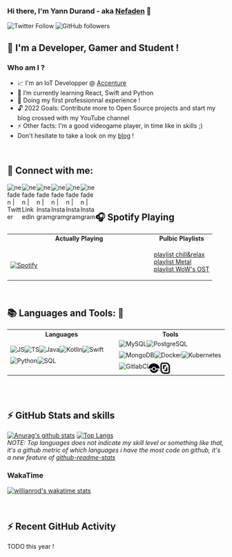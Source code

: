 ### Hi there, I'm Yann Durand - aka [Nefaden][website] 👋

![Twitter Follow](https://img.shields.io/twitter/follow/YannDurand11?color=blue&logo=twitter&style=for-the-badge)
![GitHub followers](https://img.shields.io/github/followers/nefaden?color=blue&logo=github&style=for-the-badge)

## :sparkler: I'm a Developer, Gamer and Student !
### Who am I ? 
- :chart_with_upwards_trend: I'm an IoT Developper @ [Accenture][Accenture]
- 🌱  I’m currently learning React, Swift and Python
- 👯  Doing my first professionnal experience !
- :unlock:  2022 Goals: Contribute more to Open Source projects and start my blog crossed with my YouTube channel
- :zap: Other facts: I'm a good videogame player, in time like in skills ;) 
- Don't hesitate to take a look on my [blog][blog] !

<br />

## :stars: Connect with me:  

[<img width="34px" align="left" alt="nefaden | Twitter" width="22px" src="https://img.icons8.com/fluent/48/000000/twitter.png" />][twitter]
[<img width="34px" align="left" alt="nefaden | LinkedIn" width="22px" src="https://img.icons8.com/fluent/48/000000/linkedin.png" />][linkedin]
[<img width="34px" align="left" alt="nefaden | Instagram" width="22px" src="https://img.icons8.com/fluent/48/000000/instagram-new.png" />][instagram]
[<img width="34px" align="left" alt="nefaden | Instagram" width="22px" src="https://img.icons8.com/color/48/000000/youtube.png" />][youtube]
[<img width="34px" align="left" alt="nefaden | Instagram" width="22px" src="https://img.icons8.com/fluent/48/000000/discord-logo.png" />][discord]
[<img width="34px" align="left" alt="nefaden | Instagram" width="22px" src="https://img.icons8.com/color/48/000000/slack-new.png" />][slack]

<br />
<br />

## 🎧 Spotify Playing 

<table align="center"> 
  <tr align="center">
    <td width="50%"><b>Actually Playing<b></td>
    <td width="50%"><b>Pulbic Playlists<b></td>
  </tr>
  <tr>
  <td width="70%">
      
&nbsp; <br> [![Spotify](https://novatorem.vercel.app/api/spotify)](https://open.spotify.com/user/nefaden)

  </td>
  <td width="30%">

  [playlist chill&relax][spotify_chill&relax] <br />
  [playlist Metal][spotify_metal] <br />
  [playlist WoW's OST][spotify_wowost] <br />

  </td>
  </tr>
</table>

<!--
Actually Playing | Public Playlists
--------------------------|----------------
&nbsp; <br> [![Spotify](https://novatorem.vercel.app/api/spotify)](https://open.spotify.com/user/nefaden) | [playlist chill&relax][spotify_chill&relax] <br />[playlist Metal][spotify_metal] <br />[playlist WoW's OST][spotify_wowost] <br />

Languages | Tools
--------------------------|--------------------------
<img align="left" alt="JS" height="26" src="https://img.icons8.com/color/48/000000/javascript.png"/><img align="left" alt="TS" height="26" src="https://img.icons8.com/color/48/000000/typescript.png"/><img align="left" alt="Java" height="26" src="https://img.icons8.com/color/48/000000/java-coffee-cup-logo.png"/><img align="left" alt="Kotlin" height="26" src="https://img.icons8.com/color/48/000000/kotlin.png"/><img align="left" alt="Swift" height="26" src="https://img.icons8.com/fluent/48/000000/swift.png"/>
<img align="left" alt="Python" height="26" src="https://img.icons8.com/color/48/000000/python.png"/><img align="left" alt="SQL" height="26" src="https://img.icons8.com/nolan/64/sql.png"/> | <img align="left" alt="MySQL" height="26" src="https://img.icons8.com/color/48/000000/mysql.png"/><img align="left" alt="PostgreSQL" height="26" src="https://img.icons8.com/color/48/000000/postgreesql.png"/><img align="left" alt="MongoDB" height="26" src="https://img.icons8.com/color/48/000000/mongodb.png"/><img align="left" alt="Docker" height="26" src="https://img.icons8.com/color/48/000000/docker.png"/><img align="left" alt="Kubernetes" height="26" src="https://img.icons8.com/color/48/000000/kubernetes.png"/><img align="left" alt="GitlabCI" height="26" src="https://img.icons8.com/color/48/000000/gitlab.png"/><img align="left" alt="DroneCI" height="26" src="./assets/tools/drone.svg"/><img align="left" alt="Scaleway" height="26" src="./assets/tools/scaleway.svg"/>
-->

[//]: <> (The `&nbsp;` is to have Aphelion take up more space)

<br />

## :books: Languages and Tools: :wrench:

<table align="center">
  <tr align="center">
    <td width="50%"><b>Languages<b></td>
    <td width="50%"><b>Tools<b></td>
  </tr>
  <tr align="center">
    <td width="40%">
      <img align="left" alt="JS" height="26" src="https://img.icons8.com/color/48/000000/javascript.png"/>
      <img align="left" alt="TS" height="26" src="https://img.icons8.com/color/48/000000/typescript.png"/>
      <img align="left" alt="Java" height="26" src="https://img.icons8.com/color/48/000000/java-coffee-cup-logo.png"/>
      <img align="left" alt="Kotlin" height="26" src="https://img.icons8.com/color/48/000000/kotlin.png"/>
      <img align="left" alt="Swift" height="26" src="https://img.icons8.com/fluent/48/000000/swift.png"/>
      <img align="left" alt="Python" height="26" src="https://img.icons8.com/color/48/000000/python.png"/>
      <img align="left" alt="SQL" height="26" src="https://img.icons8.com/nolan/64/sql.png"/>
    </td>
    <td width=60%">
      <img align="left" alt="MySQL" height="26" src="https://img.icons8.com/color/48/000000/mysql.png"/>
      <img align="left" alt="PostgreSQL" height="26" src="https://img.icons8.com/color/48/000000/postgreesql.png"/>
      <img align="left" alt="MongoDB" height="26" src="https://img.icons8.com/color/48/000000/mongodb.png"/>
      <img align="left" alt="Docker" height="26" src="https://img.icons8.com/color/48/000000/docker.png"/>
      <img align="left" alt="Kubernetes" height="26" src="https://img.icons8.com/color/48/000000/kubernetes.png"/>
      <img align="left" alt="GitlabCI" height="26" src="https://img.icons8.com/color/48/000000/gitlab.png"/>
      <img align="left" alt="DroneCI" height="26" src="./assets/tools/drone.svg"/>
      <img align="left" alt="Scaleway" height="26" src="./assets/tools/scaleway.svg"/>
    </td>
  </tr>
</table>

<br />
<br />

## :zap: GitHub Stats and skills

[![Anurag's github stats](https://github-readme-stats.vercel.app/api?username=nefaden&count_private=true&show_icons=true&theme=midnight-purple)](https://github.com/anuraghazra/github-readme-stats)
[![Top Langs](https://github-readme-stats.vercel.app/api/top-langs/?username=nefaden&layout=compact&theme=midnight-purple)](https://github.com/anuraghazra/github-readme-stats)
<br />
*NOTE: Top languages does not indicate my skill level or something like that, it's a github metric of which languages i have the most code on github, it's a new feature of [github-readme-stats](https://github.com/anuraghazra/github-readme-stats)*

### WakaTime

[![willianrod's wakatime stats](https://github-readme-stats.vercel.app/api/wakatime?username=nefaden&theme=midnight-purple)](https://github.com/anuraghazra/github-readme-stats)

<br />

## :zap: Recent GitHub Activity
  
<!--START_SECTION:activity-->
TODO this year !
<!--END_SECTION:activity-->

<br />

[Accenture]: https://www.accenture.com/fr-fr?c=acn_glb_brandexpressiongoogle_11613278&n=psgs_1020&gclid=CjwKCAjwhaaKBhBcEiwA8acsHK_LFRCOyuBsy_RHDaEi6wg921yxt3BJ9YI9r1vhJrzZXZmbusBsRxoCZPoQAvD_BwE
[twitter]: https://twitter.com/YannDurand11 
[instagram]: https://www.instagram.com/codewithnefaden/
[linkedin]: https://www.linkedin.com/in/yann-durand-12456212a/ 
[discord]: https://discord.gg/QeFjjjaX
[slack]: https://
[youtube]: https://www.youtube.com/channel/UCwl2xhVlp7POMznBOgcedww
[website]: https://nefaden.github.io/
[blog]: https://codewithnefaden.com/
[spotify_chill&relax]: https://open.spotify.com/playlist/3SWZ5oFiTyHmf0dc2BDOQp
[spotify_metal]: https://open.spotify.com/playlist/4fPi4z0xDEeuLOroXqGbK6
[spotify_wowost]: https://open.spotify.com/playlist/3smqCGfMEgIVio0mHEC1a3
